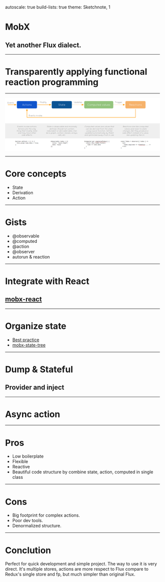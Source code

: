 autoscale: true
build-lists: true
theme: Sketchnote, 1

# MobX

## Yet another Flux dialect.

---

# Transparently applying functional reaction programming

---

![inline](./flow.png)

---

# Core concepts

* State
* Derivation
* Action

---

# Gists

* @observable
* @computed
* @action
* @observer
* autorun & reaction

---

# Integrate with React

## [mobx-react](https://github.com/mobxjs/mobx-react)

---

# Organize state

* [Best practice](https://mobx.js.org/best/store.html)
* [mobx-state-tree](https://github.com/mobxjs/mobx-state-tree)

---

# Dump & Stateful

## Provider and inject

---

# Async action

---

# Pros

* Low boilerplate
* Flexible
* Reactive
* Beautiful code structure by combine state, action, computed in single class

---

# Cons

* Big footprint for complex actions.
* Poor dev tools.
* Denormalized structure.

---

# Conclution

Perfect for quick development and simple project. The way to use it is very direct. It's multiple stores, actions are more respect to Flux compare to Redux's single store and fp, but much simpler than original Flux.
